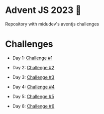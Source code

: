 # Advent JS 2023 🎉

Repository with midudev's aventjs challenges

# Challenges

- Day 1: [Challenge #1](https://github.com/harguello92/advent-js-2023/tree/main/Challenge%20%231)

- Day 2: [Challenge #2](https://github.com/harguello92/advent-js-2023/tree/main/Challenge%20%232)

- Day 3: [Challenge #3](https://github.com/harguello92/advent-js-2023/tree/main/Challenge%20%233)

- Day 4: [Challenge #4](https://github.com/harguello92/advent-js-2023/tree/main/Challenge%20%234)

- Day 5: [Challenge #5](https://github.com/harguello92/advent-js-2023/tree/main/Challenge%20%235)

- Day 6: [Challenge #6](https://github.com/harguello92/advent-js-2023/tree/main/Challenge%20%236)
